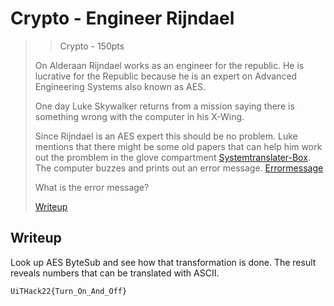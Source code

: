 # Crypto - Engineer Rijndael
>> Crypto - 150pts
>
>On Alderaan Rijndael works as an engineer for the republic. He
>is lucrative for the Republic because he is an expert on 
>Advanced Engineering Systems also known as AES. 
>
>One day Luke Skywalker returns from a mission saying there
>is something wrong with the computer in his X-Wing. 
>
>Since Rijndael is an AES expert this should be no problem. 
>Luke mentions that there might be some old papers that 
>can help him work out the promblem in the 
>glove compartment [Systemtranslater-Box](./Systemtranslater-Box.png). 
>The computer buzzes and prints out an error message.
>[Errormessage](./errmsg.txt)
>
>What is the error message? 
>
>[Writeup](./writeup)

## Writeup

Look up AES ByteSub and see how that transformation 
is done. The result reveals numbers that can be translated 
with ASCII. 

```
UiTHack22{Turn_On_And_Off}